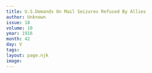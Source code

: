 ```yaml
---
title: U.S.Demands On Mail Seizures Refused By Allies
author: Unknown
issue: 18
volume: 10
year: 1916
month: 42
day: V
tags:
layout: page.njk
image:
---
```




